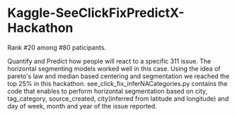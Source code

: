 Kaggle-SeeClickFixPredictX-Hackathon
====================================

Rank #20 among #80 paticipants.

Quantify and Predict how people will react to a specific 311 issue.
The horizontal segmenting models worked well in this case.
Using the idea of pareto's law and median based centering and segmentation we reached the
top 25% in this hackathon.
see_click_fix_inferNACategories.py contains the code that enables to perform horizontal segmentation based on
city, tag_category, source_created, city(inferred from latitude and longitude) and day of week, month and year of the
issue reported.
